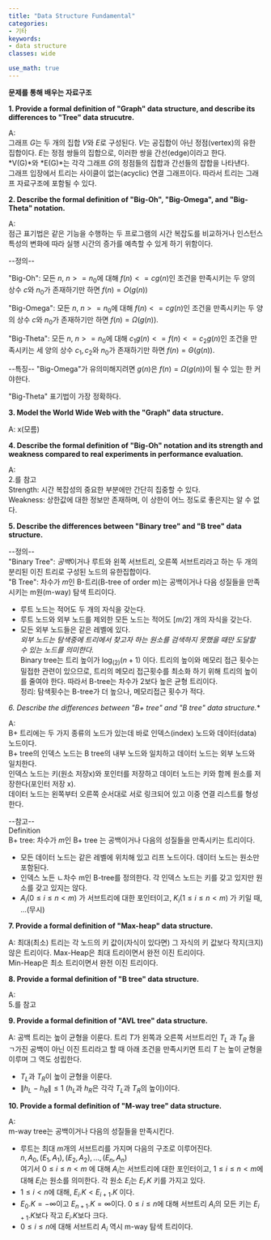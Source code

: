 ```yaml
---
title: "Data Structure Fundamental"
categories:
- 기타
keywords:
- data structure
classes: wide

use_math: true
---
```

**문제를 통해 배우는 자료구조**
<!--more-->


**1\. Provide a formal definition of "Graph" data structure, and describe its differences to "Tree" data strucutre.**    

A:   
그래프 *G*는 두 개의 집합 *V*와 *E*로 구성된다. *V*는 공집합이 아닌 정점(vertex)의 유한 집합이다. *E*는 정점 쌍들의 집합으로, 이러한 쌍을 간선(edge)이라고 한다.   
*V(G)*와 *E(G)*는 각각 그래프 *G*의 정점들의 집합과 간선들의 잡합을 나타낸다.  
그래프 입장에서 트리는 사이클이 없는(acyclic) 연결 그래프이다. 따라서 트리는 그래프 자료구조에 포함될 수 있다.  

**2\. Describe the formal definition of "Big-Oh", "Big-Omega", and "Big-Theta" notation.**   

A:  
점근 표기법은 같은 기능을 수행하는 두 프로그램의 시간 복잡도를 비교하거나 인스턴스 특성의 변화에 따라 실행 시간의 증가를 예측할 수 있게 하기 위함이다.   

--정의--

"Big-Oh": 모든 $n$, $n >= n_0$에 대해 $f(n) <= cg(n)$인 조건을 만족시키는 두 양의 상수 $c$와 $n_0$가 존재하기만 하면 $f(n)= O(g(n))$  

"Big-Omega": 모든 $n$, $n >= n_0$에 대해 $f(n) <= cg(n)$인 조건을 만족시키는 두 양의 상수 $c$와 $n_0$가 존재하기만 하면 $f(n)= \Omega(g(n))$.   

"Big-Theta": 모든 $n$, $n >= n_0$에 대해 $c_1g(n) <= f(n) <= c_2g(n)$인 조건을 만족시키는 세 양의 상수 $c_1, c_2$와 $n_0$가 존재하기만 하면 $f(n)= \Theta(g(n))$.

--특징--
"Big-Omega"가 유의미해지려면 $g(n)$은 $f(n) = \Omega(g(n))$이 될 수 있는 한 커야한다.  

"Big-Theta" 표기법이 가장 정확하다.  

**3\. Model the World Wide Web with the "Graph" data structure.**    

A: x(모름)  

**4\. Describe the formal definition of "Big-Oh" notation and its strength and weakness compared to real experiments in performance evaluation.**  

A:  
2.를 참고  
Strength: 시간 복잡성의 중요한 부분에만 간단히 집중할 수 있다.  
Weakness: 상한값에 대한 정보만 존재하며, 이 상한이 어느 정도로 좋은지는 알 수 없다.  

**5\. Describe the differences between "Binary tree" and "B tree" data structure.**  

--정의--  
"Binary Tree": *공백*이거나 루트와 왼쪽 서브트리, 오른쪽 서브트리라고 하는 두 개의 분리된 이진 트리로 구성된 노드의 유한집합이다.  
"B Tree": 차수가 $m$인 B-트리(B-tree of order m)는 공백이거나 다음 성질들을 만족시키는 m원(m-way) 탐색 트리이다.  
-  루트 노드는 적어도 두 개의 자식을 갖는다.   
-  루트 노드와 외부 노드를 제외한 모든 노드는 적어도 $[m/2]$ 개의 자식을 갖는다.   
-  모든 외부 노드들은 같은 레벨에 있다.   
*외부 노드는 탐색중에 트리에서 찾고자 하는 원소를 검색하지 못했을 때만 도달할 수 있는 노드를 의미한다.*  
Binary tree는 트리 높이가 $\log_(2)(n+1)$ 이다. 트리의 높이와 메모리 접근 횟수는 밀접한 관련이 있으므로, 트리의 메모리 접근횟수를 최소화 하기 위해
트리의 높이를 줄여야 한다. 따라서 B-tree는 차수가 2보다 높은 균형 트리이다.  
정리: 탐색횟수는 B-tree가 더 높으나, 메모리접근 횟수가 적다.  

**6\. Describe the differences between "B+ tree" and "B* tree" data structure.** 

A:  
B+ 트리에는 두 가지 종류의 노드가 있는데 바로 인덱스(index) 노드와 데이터(data) 노드이다.  
B+ tree의 인덱스 노드는 B tree의 내부 노드와 일치하고 데이터 노드는  외부 노드와 일치한다.  
인덱스 노드는 키(원소 저장x)와 포인터를 저장하고 데이터 노드는 키와 함께 원소를 저장한다(포인터 저장 x).  
데이터 노드는 왼쪽부터 오른쪽 순서대로 서로 링크되어 있고 이중 연결 리스트를 형성한다.  

--참고--  
Definition  
B+ tree: 차수가 *m*인 B+ tree 는 공백이거나 다음의 성질들을 만족시키는 트리이다.   
- 모든 데이터 노드는 같은 레벨에 위치해 있고 리프 노드이다. 데이터 노드는 원소만 포함된다.   
- 인덱스 노든 ㄴ차수 m인 B-tree를 정의한다. 각 인덱스 노드는 키를 갖고 있지만 원소를 갖고 있지는 않다.   
- $A_i(0 \le i \le n < m)$ 가 서브트리에 대한 포인터이고, $K_i(1 \le i \le n < m)$ 가 키일 때, ...(무시)  

**7\. Provide a formal definition of "Max-heap" data structure.**   

A: 
최대(최소) 트리는 각 노드의 키 값이(자식이 있다면) 그 자식의 키 값보다 작지(크지)않은 트리이다. Max-Heap은 최대 트리이면서 완전 이진 트리이다.  
Min-Heap은 최소 트리이면서 완전 이진 트리이다.  

**8\. Provide a formal definition of "B tree" data structure.**  

A:   
5.를 참고  

**9\. Provide a formal definition of "AVL tree" data structure.**    

A: 
공백 트리는 높이 균형을 이룬다. 트리 $T$가 왼쪽과 오른쪽 서브트리인 $T_L$ 과 $T_R$ 을 ㄱ가진 공백이 아닌 이진 트리라고 할 때 아래 조건을 만족시키면 트리 $T$ 는 높이 균형을 이루며 그 역도 성립한다.   
- $T_L$과 $T_R$이 높이 균형을 이룬다.   
- $\|h_L - h_R\| \le 1$ ($h_L$과 $h_R$은 각각 $T_L$과 $T_R$의 높이)이다.  

**10\. Provide a formal definition of "M-way tree" data structure.**  

A:  
m-way tree는 공백이거나 다음의 성질들을 만족시킨다.  
- 루트는 최대 $m$개의 서브트리를 가지며 다음의 구조로 이루어진다.   
$n, A_0, (E_1, A_1), (E_2, A_2), ..., (E_n, A_n)$  
여기서 $0 \le i \le n < m$ 에 대해 $A_i$는 서브트리에 대한 포인터이고, $1 \le i \le n < m$에 대해 $E_i$는 원소를 의미한다. 각 원소 $E_i$는 $E_i.K$ 키를 가지고 있다.   
- $1 \le i < n$에 대해, $E_i.K < E_{i+1}.K$ 이다.  
- $E_0.K = -\infty$이고 $E_{n+1}.K = \infty$이다. $0 \le i \le n$에 대해 서브트리 $A_i$의 모든 키는 $E_{i+1}.K$보다 작고 $E_i.K$보다 크다.   
- $0 \le i \le n$에 대해 서브트리 $A_i$ 역시 m-way 탐색 트리이다.   

